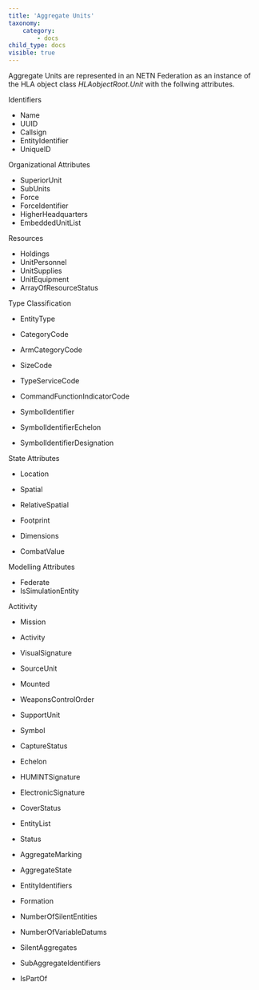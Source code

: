 ```yaml
---
title: 'Aggregate Units'
taxonomy:
    category:
        - docs
child_type: docs
visible: true
---
```


Aggregate Units are represented in an NETN Federation as an instance of the HLA object class *HLAobjectRoot.Unit* with the follwing attributes.

Identifiers
- Name
- UUID
- Callsign
- EntityIdentifier
- UniqueID

Organizational Attributes
- SuperiorUnit
- SubUnits
- Force
- ForceIdentifier
- HigherHeadquarters
- EmbeddedUnitList

Resources
- Holdings
- UnitPersonnel
- UnitSupplies
- UnitEquipment
- ArrayOfResourceStatus

Type Classification
- EntityType
- CategoryCode
- ArmCategoryCode
- SizeCode
- TypeServiceCode
- CommandFunctionIndicatorCode

- SymbolIdentifier
- SymbolIdentifierEchelon
- SymbolIdentifierDesignation

State Attributes
- Location
- Spatial
- RelativeSpatial
- Footprint
- Dimensions


- CombatValue

Modelling Attributes
- Federate
- IsSimulationEntity

Actitivity
- Mission
- Activity


- VisualSignature
- SourceUnit
- Mounted
- WeaponsControlOrder
- SupportUnit
- Symbol
- CaptureStatus
- Echelon
- HUMINTSignature
- ElectronicSignature
- CoverStatus
- EntityList
- Status


- AggregateMarking
- AggregateState
- EntityIdentifiers
- Formation
- NumberOfSilentEntities
- NumberOfVariableDatums
- SilentAggregates
- SubAggregateIdentifiers
- IsPartOf
